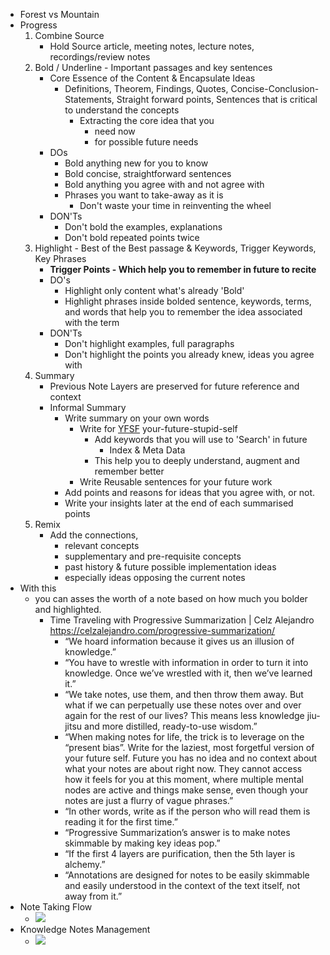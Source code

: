 - Forest vs Mountain
- Progress
    1. Combine Source
        - Hold Source article, meeting notes, lecture notes, recordings/review notes
    2. Bold / Underline - Important passages and key sentences
        - Core Essence of the Content & Encapsulate Ideas
            - Definitions, Theorem, Findings, Quotes, Concise-Conclusion-Statements, Straight forward points, Sentences that is critical to understand the concepts
                - Extracting the core idea that you
                    - need now
                    - for possible future needs
        - DOs
            - Bold anything new for you to know
            - Bold concise, straightforward sentences
            - Bold anything you agree with and not agree with
            - Phrases you want to take-away as it is
                - Don't waste your time in reinventing the wheel
        - DON'Ts
            - Don't bold the examples, explanations
            - Don't bold repeated points twice
    3. Highlight - Best of the Best passage & Keywords, Trigger Keywords, Key Phrases
        - **Trigger Points - Which help you to remember in future to recite**
        - DO's
            - Highlight only content what's already 'Bold'
            - Highlight phrases inside bolded sentence, keywords, terms, and words that help you to remember the idea associated with the term
        - DON'Ts
            - Don't highlight examples, full paragraphs
            - Don't highlight the points you already knew, ideas you agree with
    4. Summary
        - Previous Note Layers are preserved for future reference and context
        - Informal Summary
            - Write summary on your own words
                - Write for [YFSF]() your-future-stupid-self
                    - Add keywords that you will use to 'Search' in future
                        - Index & Meta Data
                    - This help you to deeply understand, augment and remember better
                - Write Reusable sentences for your future work
            - Add points and reasons for ideas that you agree with, or not.
            - Write your insights later at the end of each summarised points
    5. Remix
        - Add the connections, 
            - relevant concepts
            - supplementary and pre-requisite concepts
            - past history & future possible implementation ideas
            - especially ideas opposing the current notes
- With this
    - you can asses the worth of a note based on how much you bolder and highlighted. 
        - Time Traveling with Progressive Summarization | Celz Alejandro https://celzalejandro.com/progressive-summarization/
            - “We hoard information because it gives us an illusion of knowledge.”
            - “You have to wrestle with information in order to turn it into knowledge. Once we’ve wrestled with it, then we’ve learned it.”
            - “We take notes, use them, and then throw them away. But what if we can perpetually use these notes over and over again for the rest of our lives? This means less knowledge jiu-jitsu and more distilled, ready-to-use wisdom.”
            - “When making notes for life, the trick is to leverage on the “present bias”. Write for the laziest, most forgetful version of your future self. Future you has no idea and no context about what your notes are about right now. They cannot access how it feels for you at this moment, where multiple mental nodes are active and things make sense, even though your notes are just a flurry of vague phrases.”
            - “In other words, write as if the person who will read them is reading it for the first time.”
            - “Progressive Summarization’s answer is to make notes skimmable by making key ideas pop.”
            - “If the first 4 layers are purification, then the 5th layer is alchemy.”
            - “Annotations are designed for notes to be easily skimmable and easily understood in the context of the text itself, not away from it.”
- Note Taking Flow
    - ![](https://firebasestorage.googleapis.com/v0/b/firescript-577a2.appspot.com/o/imgs%2Fapp%2Fsakthi%2FGlOUNQMmCh.jpg?alt=media&token=e2fcf22e-5944-4249-b24f-8e4bdd5f84a3)
- Knowledge Notes Management
    - ![](https://firebasestorage.googleapis.com/v0/b/firescript-577a2.appspot.com/o/imgs%2Fapp%2Fsakthi%2F2vAT5oRY_7.jpg?alt=media&token=8a30e0ac-7fea-4df8-9976-bbb29baac9b7)
